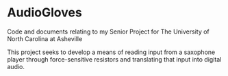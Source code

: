 # AudioGloves

Code and documents relating to my Senior Project for The University of North Carolina at Asheville

This project seeks to develop a means of reading input from a saxophone player through force-sensitive resistors and translating that input into digital audio.
